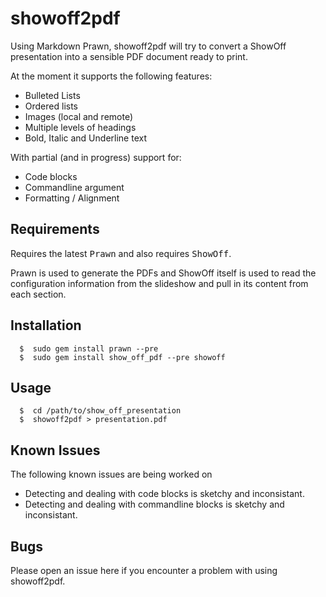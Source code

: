 showoff2pdf
===========

Using Markdown Prawn, showoff2pdf will try to convert
a ShowOff presentation into a sensible PDF document
ready to print.

At the moment it supports the following features:

  * Bulleted Lists
  * Ordered lists
  * Images (local and remote)
  * Multiple levels of headings
  * Bold,  Italic and Underline text

With partial (and in progress) support for:

  * Code blocks
  * Commandline argument
  * Formatting / Alignment

Requirements
------------

Requires the latest <tt>Prawn</tt> and also requires
<tt>ShowOff</tt>.

Prawn is used to generate the PDFs and ShowOff itself
is used to read the configuration information from the
slideshow and pull in its content from each section.


Installation
------------

      $  sudo gem install prawn --pre
      $  sudo gem install show_off_pdf --pre showoff

Usage
-----

      $  cd /path/to/show_off_presentation
      $  showoff2pdf > presentation.pdf

Known Issues
------------

The following known issues are being worked on

  * Detecting and dealing with code blocks is sketchy
    and inconsistant.
  * Detecting and dealing with commandline blocks is
    sketchy and inconsistant.

Bugs
----

Please open an issue here if you encounter a problem with
using showoff2pdf. 
